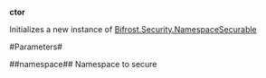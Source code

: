 **ctor**

Initializes a new instance of [Bifrost.Security.NamespaceSecurable](Bifrost.Security.NamespaceSecurable)

#Parameters#


##namespace##
Namespace to secure
